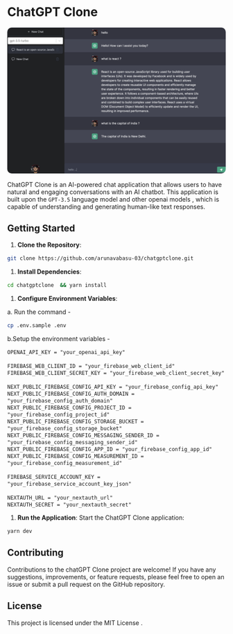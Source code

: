 # ChatGPT Clone 
<img src="./public/assets/app.png" alt="chatGPT Clone" style="border-radius: 10px;" />


ChatGPT Clone is an AI-powered chat application that allows users to have natural and engaging conversations with an AI chatbot. This application is built upon the `GPT-3.5` language model and other openai models , which is capable of understanding and generating human-like text responses.

## Getting Started 

1. **Clone the Repository**: 
```bash 
git clone https://github.com/arunavabasu-03/chatgptclone.git
```

1. **Install Dependencies**: 

```bash 
cd chatgptclone  && yarn install
```

1. **Configure Environment Variables**: 
   
a. Run the command -  
```bash 
cp .env.sample .env
```
b.Setup the environment variables - 
```
OPENAI_API_KEY = "your_openai_api_key"

FIREBASE_WEB_CLIENT_ID = "your_firebase_web_client_id"
FIREBASE_WEB_CLIENT_SECRET_KEY = "your_firebase_web_client_secret_key"

NEXT_PUBLIC_FIREBASE_CONFIG_API_KEY = "your_firebase_config_api_key"
NEXT_PUBLIC_FIREBASE_CONFIG_AUTH_DOMAIN = "your_firebase_config_auth_domain"
NEXT_PUBLIC_FIREBASE_CONFIG_PROJECT_ID = "your_firebase_config_project_id"
NEXT_PUBLIC_FIREBASE_CONFIG_STORAGE_BUCKET = "your_firebase_config_storage_bucket"
NEXT_PUBLIC_FIREBASE_CONFIG_MESSAGING_SENDER_ID = "your_firebase_config_messaging_sender_id"
NEXT_PUBLIC_FIREBASE_CONFIG_APP_ID = "your_firebase_config_app_id"
NEXT_PUBLIC_FIREBASE_CONFIG_MEASUREMENT_ID = "your_firebase_config_measurement_id"

FIREBASE_SERVICE_ACCOUNT_KEY = "your_firebase_service_account_key_json"

NEXTAUTH_URL = "your_nextauth_url"
NEXTAUTH_SECRET = "your_nextauth_secret"

```

1. **Run the Application**: Start the ChatGPT Clone application:

```bash
yarn dev
```

## Contributing

Contributions to the chatGPT Clone  project are welcome! If you have any suggestions, improvements, or feature requests, please feel free to open an issue or submit a pull request on the GitHub repository.


## License

This project is licensed under the MIT License .
